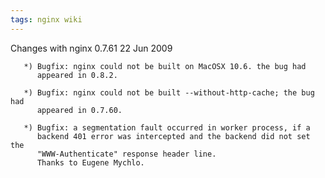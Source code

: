 ```yaml
---
tags: nginx wiki
---
```


Changes with nginx 0.7.61 22 Jun 2009

       *) Bugfix: nginx could not be built on MacOSX 10.6. the bug had
          appeared in 0.8.2.

       *) Bugfix: nginx could not be built --without-http-cache; the bug had
          appeared in 0.7.60.

       *) Bugfix: a segmentation fault occurred in worker process, if a
          backend 401 error was intercepted and the backend did not set the
          "WWW-Authenticate" response header line.
          Thanks to Eugene Mychlo.
